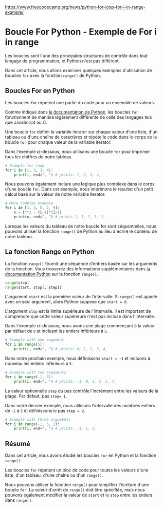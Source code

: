 https://www.freecodecamp.org/news/python-for-loop-for-i-in-range-example/

# Boucle For Python - Exemple de For i in range

Les boucles sont l'une des principales structures de contrôle dans tout langage de programmation, et Python n'est pas différent.

Dans cet article, nous allons examiner quelques exemples d'utilisation de boucles `for` avec la fonction `range()` de Python.

## Boucles For en Python

Les boucles `for` répètent une partie du code pour un ensemble de valeurs.

Comme indiqué dans [la documentation de Python](https://docs.python.org/3/tutorial/controlflow.html#for-statements), les boucles `for` fonctionnent de manière légèrement différente de celle des langages tels que JavaScript ou C.

Une boucle `for` définit la variable iterator sur chaque valeur d'une liste, d'un tableau ou d'une chaîne de caractères et répète le code dans le corps de la boucle `for` pour chaque valeur de la variable iterator.

Dans l'exemple ci-dessous, nous utilisons une boucle `for` pour imprimer tous les chiffres de notre tableau.

```python
# Example for loop
for i in [1, 2, 3, 4]:
    print(i, end=", ") # prints: 1, 2, 3, 4,
```

Nous pouvons également inclure une logique plus complexe dans le corps d'une boucle `for`. Dans cet exemple, nous imprimons le résultat d'un petit calcul basé sur la valeur de notre variable iterator.


```python 
# More complex example
for i in [1, 3, 5, 7, 9]:
    x = i**2 - (i-1)*(i+1)
    print(x, end=", ") # prints 1, 1, 1, 1, 1, 
```

Lorsque les valeurs du tableau de notre boucle for sont séquentielles, nous pouvons utiliser la fonction `range()` de Python au lieu d'écrire le contenu de notre tableau.

## La fonction Range en Python

La fonction `range()` fournit une séquence d'entiers basée sur les arguments de la fonction. Vous trouverez des informations supplémentaires dans [la documentation Python](https://docs.python.org/3/library/stdtypes.html#range) sur la fonction `range()`.

```python
range(stop)
range(start, stop[, step])
```

L'argument `start` est la première valeur de l'intervalle. Si `range()` est appelé avec un seul argument, alors Python suppose que `start = 0`.

L'argument `stop` est la limite supérieure de l'intervalle. Il est important de comprendre que cette valeur supérieure n'est pas incluse dans l'intervalle.

Dans l'exemple ci-dessous, nous avons une plage commençant à la valeur par défaut de `0` et incluant les entiers inférieurs à `5`.

```python 
# Example with one argument
for i in range(5):
    print(i, end=", ") # prints: 0, 1, 2, 3, 4,
```

Dans notre prochain exemple, nous définissons `start = -1` et incluons à nouveau les entiers inférieurs à `5`.


```python
# Example with two arguments
for i in range(-1, 5):
    print(i, end=", ") # prints: -1, 0, 1, 2, 3, 4, 
```

La valeur optionnelle `step` du pas contrôle l'incrément entre les valeurs de la plage. Par défaut, pas `step= 1`.

Dans notre dernier exemple, nous utilisons l'intervalle des nombres entiers de `-1` à `5` et définissons le pas `step = 2`.

```python 
# Example with three arguments
for i in range(-1, 5, 2):
    print(i, end=", ") # prints: -1, 1, 3, 
```

## Résumé

Dans cet article, nous avons étudié les boucles `for` en Python et la fonction `range()`.

Les boucles `for` répètent un bloc de code pour toutes les valeurs d'une liste, d'un tableau, d'une chaîne ou d'un `range()`.

Nous pouvons utiliser la fonction `range()` pour simplifier l'écriture d'une boucle `for`. La valeur d'arrêt de `range()` doit être spécifiée, mais nous pouvons également modifier la valeur de `start` et le `step` entre les entiers dans `range()`.


